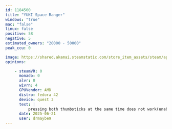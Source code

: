 ```yaml
---
id: 1184500
title: "YUKI Space Ranger"
windows: "true"
mac: "false"
linux: false
positive: 58
negative: 5
estimated_owners: "20000 - 50000"
peak_ccu: 0

image: https://shared.akamai.steamstatic.com/store_item_assets/steam/apps/1184500/header.jpg?t=1731421018
opinions:

    - steamVR: 0
      monado: 0
      alvr: 0
      wivrn: 4
      GPUVendor: AMD
      distro: fedora 42
      device: quest 3
      text: |
          pressing both thumbsticks at the same time does not work(unable to get past the first screen)
      date: 2025-06-21
      user: drmaybe9
---
```

